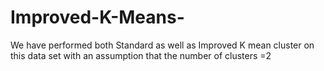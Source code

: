 # Improved-K-Means-
We have performed both Standard as well as Improved K mean cluster on this data set with an assumption that the number of clusters =2
